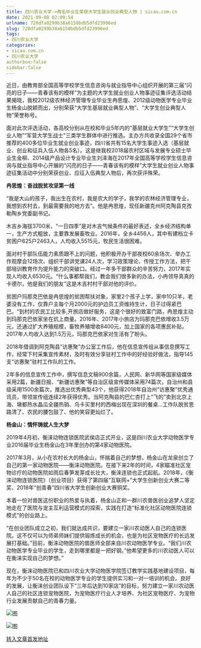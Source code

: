```yaml
---
title: 四川农业大学->两名毕业生荣获大学生就业创业典型人物 | sicau.com.cn
date: 2021-09-08 02:09:54
urlname: 720dfa0299b38a6158bdb5dfd23996ed
slug: 720dfa0299b38a6158bdb5dfd23996ed
tags: 
- 四川农业大学
categories:
- sicau.com.cn
- 四川农业大学
authorbox:false
sidebar:false
---
```

近日，由教育部全国高等学校学生信息咨询与就业指导中心组织开展的第三届“闪亮的日子——青春该有的模样”为主题的大学生就业创业人物事迹征集评选活动结果揭晓，我校2012级农林经济管理专业毕业生冉思煌、2012级动物医学专业毕业生杨金山脱颖而出，分别荣获“大学生基层就业典型人物”、“大学生创业典型人物”荣誉称号。

面对此次评选活动，各高校分别从在校和毕业5年内的“基层就业大学生”“大学生创业人物”“军营大学生战士”三类学生群体中进行推选。主办方共收录全国29个省市推荐的400多位毕业生就业创业事迹，四川省共有15名大学生事迹入选（基层就业、创业和征兵入伍人物各5名）。这是继我校2018届农村区域与发展专业硕士毕业生金柳、2014级产品设计专业毕业生刘泽海在2017年全国高等学校学生信息咨询与就业指导中心开展的“闪亮的日子——青春该有的模样”大学生就业创业人物事迹征集活动中分别荣获创业、应征入伍典型人物后，再次获评殊荣。

**冉思煌：奋战脱贫攻坚第一线**

“我是大山的孩子，我出生在农村，我是农大的学子，我学的农林经济管理专业，我想到农村去，到最需要我的地方去”。他是冉思煌，现任新疆克州阿克陶县克孜勒陶乡党委副书记。

木吉乡海拔3700米，“一日四季”是对木吉气候条件的最好表述，全乡经济结构单一，生产方式粗放，主要靠发展畜牧业。2016年，全乡4456人，其中有建档立卡贫困户625户2463人，人均收入5515元，牧民生活很困难。

面对村干部队伍能力素质跟不上的问题，他积极开办干部夜校60余场次、举办工作观摩会12场次、组织干部讲党课24人次，学习政策理论、传授工作方法，把干部培训教育作为提升能力的突破口。经过一年多干部群众的辛苦努力，2017年实现人均收入6530元。“什么事都帮我们，教会我们很多新的办法，小冉领导真真的卡德尔，他是我们的朋友”这是木吉村村干部对他的评价。

贫困户玛那克巴依是冉思煌的贫困帮扶对象，家里2个孩子上学，家中10只羊，老婆没有工作，仅靠户主每个月2000元的护边员工资维持生计，日子过得紧巴巴。“到村的农民工比较多,开旅店做好服务，这是个很好的致富门路，冉思煌主动到玛那克巴依家坐在炕上商量。2016年、2017年小旅店为玛那克巴依增收3.5万元，还通过扩大养殖规模，畜牧养殖增收8400元，加上国家的各项惠民补贴，2017年人均收入达到1.5万元，玛那克巴依家对生活有了盼头。

2018年借调到阿克陶县“访惠聚”办公室工作后，他在信息宣传组从事信息撰写工作，经常下村采集宣传素材，及时有效分享驻村工作中的好经验好做法，指导145支“访惠聚”驻村工作队的工作。

2年多的信息宣传工作中，撰写信息文稿900余篇，人民网、新华网等国家级媒体采用2篇，新疆日报、“新疆访惠聚”等自治区级宣传媒体采用74篇次，自治州和县级采用1500余篇次，推选出优秀典型43个，他获得2018年自治州“访惠聚”优秀通讯员，带领宣传组连续2年获得优秀。当阿克陶县的巴仁杏打上“飞的”卖到北京上海、墩都热水晶瓜全疆热销、乌卡买里村的西梅出现在深圳的餐桌…工作队脱贫思路清了、农民的腰包鼓了、他的笑容更灿烂了。

**杨金山：情怀铸就人生大梦**

2019年4月初，衡涞动物连锁医院武侯店正式开业，这是四川农业大学动物医学专业2016届毕业生杨金山在3年里创办的第4家动物医院。

2017年3月，从小在农村长大的杨金山，怀揣着自己的梦想，杨金山在龙泉创立了自己的第一家动物医院——衡涞动物医院。在接下来2年的时间，4家瞄准社区宠物诊疗的动物医院如雨后春笋发芽成长壮大，衡涞连锁也正式起航。2018年，《衡涞动物连锁医院》（创业项目）获得了第四届“互联网+”大学生创新创业大赛二等奖、2018年“创青春”四川省大学生创新创业大赛铜奖。

本着一份对兽医这份职业的热爱与执着，杨金山正和一群川农兽医创业追梦人坚定地走在了医院与宠主互利运营模式的探索，实践在打造“标准化社区动物医院连锁模式”的创业路上。

“在创业团队成立之初，我们就达成共识，要建立一家川农动医人自己的连锁医院。这不仅可以为师弟师妹们提供锻炼成长的机会，也是为社区宠物医疗的长远发展打基础。”目前，衡涞动物医院的兽医师全部来自川农动物医学专业。“我们川农动物医学专业毕业的学生，走到哪里都是一把好钢。”他希望更多的川农动医人可以在衡涞实现自己的梦想。”

现在，衡涞动物医院已和四川农业大学动物医学院签订教学实践基地建设项目，每年为不少于50名在校的动物医学专业的学生提供实习和一对一培训的机会。良好的发展，让衡涞创业团队设下“三年后达到10家店”的目标，努力建立一家川农动医人自己的社区连锁宠物医院，为宠物医疗行业人才培养、为社区宠物医疗、为宠物行业发展贡献自己的青春力量。

![图](https://news.sicau.edu.cn/__local/8/80/DD/9C52BB8BC8240B6F5E6F3119FBB_47D5AF43_9CB2.jpg)

![图](https://news.sicau.edu.cn/__local/C/CD/87/F1DF0D554600C6E3ACEFF16ED24_75A4077C_2767A.jpg)

[转入文章首发地址](https://news.sicau.edu.cn/info/1135/59706.htm)